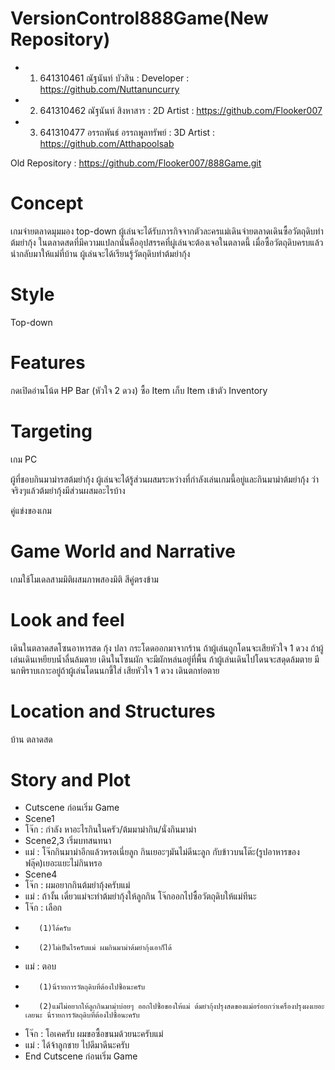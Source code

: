 # VersionControl888Game(New Repository)
- 1. 641310461 ณัฐนันท์ บัวสิน : Developer : https://github.com/Nuttanuncurry
- 2. 641310462 ณัฐนันท์ สิงหาสาร : 2D Artist : https://github.com/Flooker007
- 3. 641310477 อรรถพันธ์ อรรถพูลทรัพย์ : 3D Artist : https://github.com/Atthapoolsab
 
 Old Repository : https://github.com/Flooker007/888Game.git

# Concept
เกมจ่ายตลาดมุมมอง top-down ผู้เล่นจะได้รับภารกิจจากตัวละครแม่เดินจ่ายตลาดเดินซื้อวัตถุดิบทำต้มยำกุ้ง ในตลาดสดที่มีความแปลกนั่นคืออุปสรรคที่ผู่เล่นจะต้องเจอในตลาดนี้ เมื่อซื้อวัตถุดิบครบแล้วนำกลับมาให้แม่ที่บ้าน ผู้เล่นจะได้เรียนรู้วัตถุดิบทำต้มยำกุ้ง

# Style
Top-down

# Features

กดเปิดอ่านโน้ต
HP Bar (หัวใจ 2 ดวง)
ซื้อ Item
เก็บ Item เข้าตัว
Inventory

# Targeting

เกม PC

ผู้ที่ชอบกินมาม่ารสต้มยำกุ้ง ผู้เล่นจะได้รู้ส่วนผสมระหว่างที่กำลังเล่นเกมนี้อยู่และกินมาม่าต้มยำกุ้ง ว่าจริงๆแล้วต้มยำกุ้งมีส่วนผสมอะไรบ้าง

คู่แข่งของเกม 

# Game World and Narrative

เกมใช้โมเดลสามมิติผสมภาพสองมิติ สีคู่ตรงข้าม

# Look and feel

เดินในตลาดสดโซนอาหารสด กุ้ง ปลา กระโดดออกมาจากร้าน ถ้าผู้เล่นถูกโดนจะเสียหัวใจ 1 ดวง ถ้าผู้เล่นเดินเหยียบน้ำลื่นล้มตาย
เดินในโซนผัก จะมีผักหล่นอยู่ที่พื้น ถ้าผู้เล่นเดินไปโดนจะสดุดล้มตาย
มีนกพิราบเกาะอยู่ถ้าผู้เล่นโดนนกขี้ใส่ เสียหัวใจ 1 ดวง
เดินตกท่อตาย

# Location and Structures

บ้าน
ตลาดสด

# Story and Plot
- Cutscene ก่อนเริ่ม Game
- Scene1
- โจ๊ก : กำลัง หาอะไรกินในครัว/ต้มมาม่ากิน/นั่งกินมาม่า
- Scene2,3 เริ่มบทสนทนา
- แม่ : โจ๊กกินมาม่าอีกแล้วหรอเนี่ยลูก กินเยอะๆมันไม่ดีนะลูก กับข้าวบนโต๊ะ(รูปอาหารของฟลุ๊ค)เยอะแยะไม่กินหรอ
- Scene4
- โจ๊ก : ผมอยากกินต้มยำกุ้งครับแม่
- แม่ : ถ้างั้น เดี๋ยวแม่จะทำต้มยำกุ้งให้ลูกกิน โจ๊กออกไปซื้อวัตถุดิบให้แม่ทีนะ
- โจ๊ก : เลือก
-        (1)ได้ครับ
-        (2)ไม่เป็นไรครับแม่ ผมกินมาม่าต้มยำกุ้งเอาก็ได้
- แม่ : ตอบ
-        (1)นี่รายการวัตถุดิบที่ต้องไปซื้อนะครับ
-        (2)แม่ไม่อยากให้ลูกกินมาม่าบ่อยๆ ออกไปซื้อของให้แม่ ต้มยำกุ้งปรุงสดของแม่อร่อยกว่าเครื่องปรุงผงเยอะเลยนะ นี่รายการวัตถุดิบที่ต้องไปซื้อนะครับ
- โจ๊ก : โอเคครับ ผมขอซื้อขนมด้วยนะครับแม่
- แม่ : ได้จ้าลูกชาย ไปดีมาดีนะครับ
- End Cutscene ก่อนเริ่ม Game
